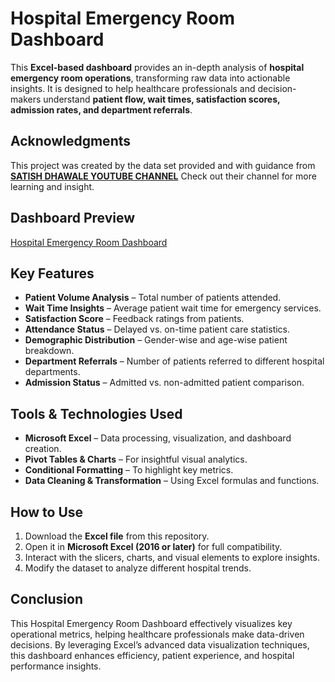# Hospital Emergency Room Dashboard  

This **Excel-based dashboard** provides an in-depth analysis of **hospital emergency room operations**, transforming raw data into actionable insights. It is designed to help healthcare professionals and decision-makers understand **patient flow, wait times, satisfaction scores, admission rates, and department referrals**.  

## Acknowledgments
This project was created by the data set provided and with guidance from [**SATISH DHAWALE YOUTUBE CHANNEL**](https://surl.li/paosrm) Check out their channel for more learning and insight.

## Dashboard Preview  
[Hospital Emergency Room Dashboard](./Hospital_Emergency_Room_Dashboard.png)  

## Key Features  
- **Patient Volume Analysis** – Total number of patients attended.  
- **Wait Time Insights** – Average patient wait time for emergency services.  
- **Satisfaction Score** – Feedback ratings from patients.  
- **Attendance Status** – Delayed vs. on-time patient care statistics.  
- **Demographic Distribution** – Gender-wise and age-wise patient breakdown.  
- **Department Referrals** – Number of patients referred to different hospital departments.  
- **Admission Status** – Admitted vs. non-admitted patient comparison.  

## Tools & Technologies Used  
- **Microsoft Excel** – Data processing, visualization, and dashboard creation.  
- **Pivot Tables & Charts** – For insightful visual analytics.  
- **Conditional Formatting** – To highlight key metrics.  
- **Data Cleaning & Transformation** – Using Excel formulas and functions.  
  
## How to Use  
1. Download the **Excel file** from this repository.  
2. Open it in **Microsoft Excel (2016 or later)** for full compatibility.  
3. Interact with the slicers, charts, and visual elements to explore insights.  
4. Modify the dataset to analyze different hospital trends.

## Conclusion
This Hospital Emergency Room Dashboard effectively visualizes key operational metrics, helping healthcare professionals make data-driven decisions. By leveraging Excel’s advanced data visualization techniques, this dashboard enhances efficiency, patient experience, and hospital performance insights.
 
